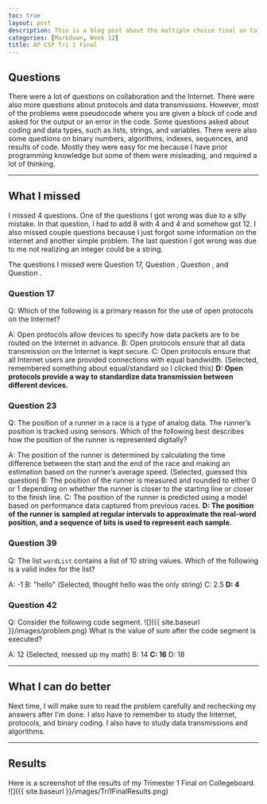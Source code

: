 ```yaml
---
toc: true
layout: post
description: This is a blog post about the multiple choice final on Collegeboard for trimester 1 of AP CSP
categories: [Markdown, Week 12]
title: AP CSP Tri 1 Final
---
```


## Questions
There were a lot of questions on collaboration and the Internet. There were also more questions about protocols and data transmissions. However, most of the problems were pseudocode where you are given a block of code and asked for the output or an error in the code. Some questions asked about coding and data types, such as lists, strings, and variables. There were also some questions on binary numbers, algorithms, indexes, sequences, and results of code. Mostly they were easy for me because I have prior programming knowledge but some of them were misleading, and required a lot of thinking.

---

## What I missed
I missed 4 questions. One of the questions I got wrong was due to a silly mistake. In that question, I had to add 8 with 4 and 4 and somehow got 12. I also missed couple questions because I just forgot some information on the internet and another simple problem. The last question I got wrong was due to me not realizing an integer could be a string.

The questions I missed were Question 17, Question , Question , and Question .

### Question 17
Q: Which of the following is a primary reason for the use of open protocols on the Internet?

A: Open protocols allow devices to specify how data packets are to be routed on the Internet in advance.
B: Open protocols ensure that all data transmission on the Internet is kept secure.
C: Open protocols ensure that all Internet users are provided connections with equal bandwidth. (Selected, remembered something about equal/standard so I clicked this)
**D: Open protocols provide a way to standardize data transmission between different devices.**

### Question 23
Q: The position of a runner in a race is a type of analog data. The runner’s position is tracked using sensors. Which of the following best describes how the position of the runner is represented digitally?

A: The position of the runner is determined by calculating the time difference between the start and the end of the race and making an estimation based on the runner’s average speed. (Selected, guessed this question)
B: The position of the runner is measured and rounded to either 0 or 1 depending on whether the runner is closer to the starting line or closer to the finish line.
C: The position of the runner is predicted using a model based on performance data captured from previous races.
**D: The position of the runner is sampled at regular intervals to approximate the real-word position, and a sequence of bits is used to represent each sample.**

### Question 39
Q: The list `wordList` contains a list of 10 string values. Which of the following is a valid index for the list?

A: -1
B: "hello" (Selected, thought hello was the only string)
C: 2.5
**D: 4**

### Question 42
Q: Consider the following code segment.
![]({{ site.baseurl }}/images/problem.png) What is the value of sum after the code segment is executed?

A: 12 (Selected, messed up my math)
B: 14
**C: 16**
D: 18

---

## What I can do better
Next time, I will make sure to read the problem carefully and rechecking my answers after I'm done. I also have to remember to study the Internet, protocols, and binary coding. I also have to study data transmissions and algorithms.

---


## Results
Here is a screenshot of the results of my Trimester 1 Final on Collegeboard.
![]({{ site.baseurl }}/images/Tri1FinalResults.png)